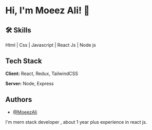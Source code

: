 
# Hi, I'm Moeez Ali! 👋







## 🛠 Skills
Html | Css | Javascript | React Js | Node js



## Tech Stack

**Client:** React, Redux, TailwindCSS

**Server:** Node, Express


## Authors

- [@MoeezAli](https://moeez614.github.io/moeezian/)
    
I'm mern stack developer , about 1 year plus experience in react js.

